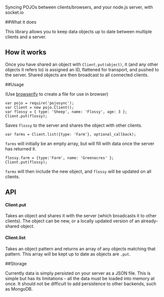 Syncing POJOs between clients/browsers, and your node.js server, with socket.io

##What it does

This library allows you to keep data objects up to date between multiple
clients and a server. 

## How it works

Once you have shared an object with
`Client.put(object)`, it (and any other objects it refers to) is assigned an ID, flattened for transport, and pushed to the server. Shared objects are then broadcast to all connected clients.

##Usage

(Use [browserify](http://browserify.org/) to create a file for use in browser)


    var pojo = require('pojosync');
    var Client = new pojo.Client();
    var flossy = { type: 'Sheep', name: 'Flossy', age: 3 };
    Client.put(flossy); 

 Saves `flossy` to the server and shares the object with other clients.


    var farms = Client.list({type: 'Farm'}, optional_callback); 


`farms` will initially be an empty array, but will fill with data once
the server has returned it.

    flossy.farm = {type:'Farm', name: 'Greenacres' };
    Client.put(flossy);

`farms` will then include the new object, and `flossy` will be updated on
all clients.

## API


#### Client.put 

Takes an object and shares it with the server (which
broadcasts it to other clients). The object can be new, or a locally
updated version of an already-shared object.

#### Client.list

Takes an object pattern and returns an array of any objects matching
that pattern. This array will be kept up to date as objects are
`.put`.


##Storage

Currently data is simply persisted on your server as a JSON file. This
is simple but has its limitations - all the data must be loaded into
memory at once. It should not be difficult to add persistence to other
backends, such as MongoDB.

